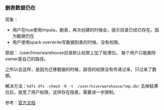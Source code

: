 ### 删表数据仍在
现象：
- 用户在hue使用impala，删表，再次创建的时候会，提示目录已经已存在。因为数据仍在
- 用户使用spark overwrite写数据到表的时候，没有权限。

原因：
/user/hive/warehouse目录默认权限上加了粘滞位。
每个用户只能删除owner是自己的路径。

之所以会这样，是因为迁移数据的时候，路径的权限没有传递过来，只过来了数据。

解决方法：`hdfs dfs -chmod -R -t  /user/hive/warehouse/tmp.db/`
去掉粘滞位后，放宽了用户权限，这样存在隐患，需要进一步限制。

参考：[官方文档](https://www.cloudera.com/documentation/enterprise/5-12-x/topics/cdh_ig_filesystem_perm.html)
